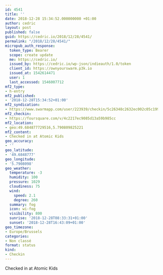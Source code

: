 ```yaml
---
id: 4541
title: ''
date: 2018-12-28 15:34:52.000000000 +01:00
author: cedric
layout: post
published: false
guid: https://cedric.io/2018/12/28/4541/
permalink: "/2018/12/28/4541/"
micropub_auth_response:
  token_type: Bearer
  scope: create update
  me: https://cedric.io/
  issued_by: https://cedric.io/wp-json/indieauth/1.0/token
  client_id: https://ownyourswarm.p3k.io
  issued_at: 1542614471
  user: 1
  last_accessed: 1546007712
mf2_type:
- h-entry
mf2_published:
- '2018-12-28T15:34:52+01:00'
mf2_syndication:
- https://www.swarmapp.com/user/223939/checkin/5c26348c2632ec002c05c199
mf2_checkin:
- https://foursquare.com/v/4c2217ec9085d13a59b985cc
mf2_location:
- geo:49.684877729516,5.790809825221
mf2_content:
- Checked in at Atomic Kids
geo_accuracy:
- ''
geo_latitude:
- '49.6848777'
geo_longitude:
- '5.7908098'
geo_weather:
  temperature: -3
  humidity: 100
  pressure: 1029
  cloudiness: 75
  wind:
    speed: 2.1
    degree: 260
  summary: fog
  icon: wi-fog
  visibility: 800
  sunrise: '2018-12-28T08:33:31+01:00'
  sunset: '2018-12-28T16:43:09+01:00'
geo_timezone:
- Europe/Brussels
categories:
- Non classé
format: status
kind:
- Checkin
---
```

Checked in at Atomic Kids